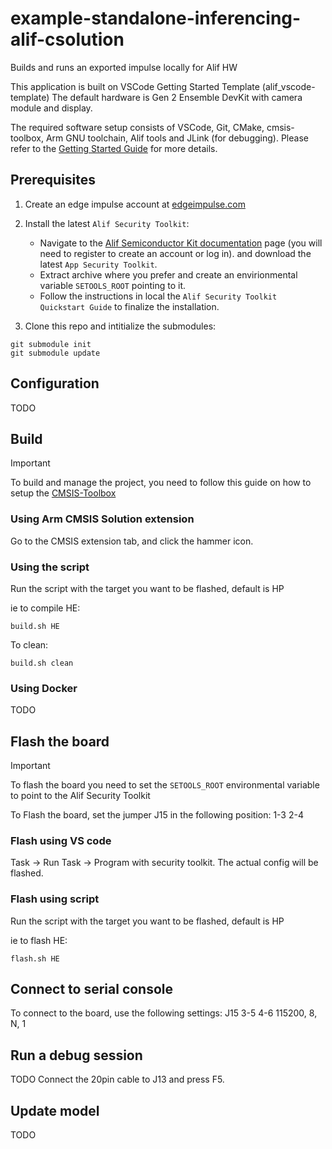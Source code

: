 # example-standalone-inferencing-alif-csolution

Builds and runs an exported impulse locally for Alif HW

This application is built on VSCode Getting Started Template (alif_vscode-template)
The default hardware is Gen 2 Ensemble DevKit with camera module and display.

The required software setup consists of VSCode, Git, CMake, cmsis-toolbox, Arm GNU toolchain, Alif tools and JLink (for debugging).
Please refer to the [Getting Started Guide](https://alifsemi.com/download/AUGD0012) for more details.

## Prerequisites
1. Create an edge impulse account at [edgeimpulse.com](https://www.edgeimpulse.com/)
2. Install the latest `Alif Security Toolkit`:

    * Navigate to the [Alif Semiconductor Kit documentation](https://alifsemi.com/kits) page (you will need to register to create an account or log in). and download the latest `App Security Toolkit`.
    * Extract archive where you prefer and create an envirionmental variable `SETOOLS_ROOT` pointing to it.
    * Follow the instructions in local the `Alif Security Toolkit Quickstart Guide` to finalize the installation.
3. Clone this repo and intitialize the submodules:
```
git submodule init
git submodule update
```

## Configuration
TODO

## Build
> [!IMPORTANT]
> To build and manage the project, you need to follow this guide on how to setup the [CMSIS-Toolbox](https://github.com/Open-CMSIS-Pack/cmsis-toolbox/blob/main/docs/README.md)

### Using Arm CMSIS Solution extension
Go to the CMSIS extension tab, and click the hammer icon.

### Using the script
Run the script with the target you want to be flashed, default is HP

ie to compile HE:
```
build.sh HE
```

To clean:
```
build.sh clean
```

### Using Docker
TODO

## Flash the board
> [!IMPORTANT]
> To flash the board you need to set the `SETOOLS_ROOT` environmental variable to point to the Alif Security Toolkit

To Flash the board, set the jumper J15 in the following position:
1-3
2-4

### Flash using VS code
Task -> Run Task -> Program with security toolkit.
The actual config will be flashed.

### Flash using script
Run the script with the target you want to be flashed, default is HP

ie to flash HE:
```
flash.sh HE
```

## Connect to serial console
To connect to the board, use the following settings:
J15
3-5
4-6
115200, 8, N, 1


## Run a debug session
TODO
Connect the 20pin cable to J13 and press F5.

## Update model
TODO
